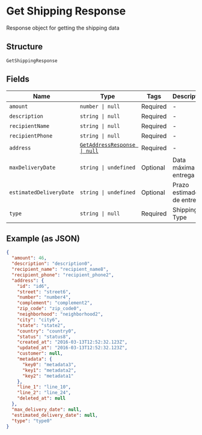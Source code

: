 
# Get Shipping Response

Response object for getting the shipping data

## Structure

`GetShippingResponse`

## Fields

| Name | Type | Tags | Description |
|  --- | --- | --- | --- |
| `amount` | `number \| null` | Required | - |
| `description` | `string \| null` | Required | - |
| `recipientName` | `string \| null` | Required | - |
| `recipientPhone` | `string \| null` | Required | - |
| `address` | [`GetAddressResponse \| null`](../../doc/models/get-address-response.md) | Required | - |
| `maxDeliveryDate` | `string \| undefined` | Optional | Data máxima de entrega |
| `estimatedDeliveryDate` | `string \| undefined` | Optional | Prazo estimado de entrega |
| `type` | `string \| null` | Required | Shipping Type |

## Example (as JSON)

```json
{
  "amount": 46,
  "description": "description0",
  "recipient_name": "recipient_name8",
  "recipient_phone": "recipient_phone2",
  "address": {
    "id": "id6",
    "street": "street6",
    "number": "number4",
    "complement": "complement2",
    "zip_code": "zip_code0",
    "neighborhood": "neighborhood2",
    "city": "city6",
    "state": "state2",
    "country": "country0",
    "status": "status8",
    "created_at": "2016-03-13T12:52:32.123Z",
    "updated_at": "2016-03-13T12:52:32.123Z",
    "customer": null,
    "metadata": {
      "key0": "metadata3",
      "key1": "metadata2",
      "key2": "metadata1"
    },
    "line_1": "line_10",
    "line_2": "line_24",
    "deleted_at": null
  },
  "max_delivery_date": null,
  "estimated_delivery_date": null,
  "type": "type0"
}
```


